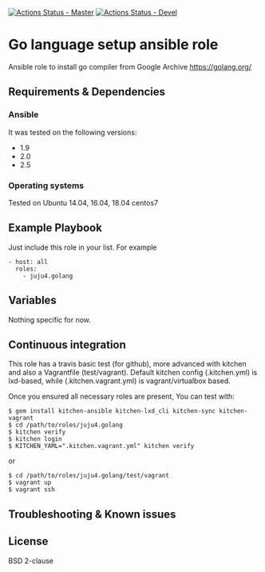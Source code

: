 [![Actions Status - Master](https://github.com/juju4/ansible-golang/workflows/AnsibleCI/badge.svg)](https://github.com/juju4/ansible-golang/actions?query=branch%3Amaster)
[![Actions Status - Devel](https://github.com/juju4/ansible-golang/workflows/AnsibleCI/badge.svg?branch=devel)](https://github.com/juju4/ansible-golang/actions?query=branch%3Adevel)

# Go language setup ansible role

Ansible role to install go compiler from Google Archive
https://golang.org/

## Requirements & Dependencies

### Ansible
It was tested on the following versions:
 * 1.9
 * 2.0
 * 2.5

### Operating systems

Tested on Ubuntu 14.04, 16.04, 18.04 centos7

## Example Playbook

Just include this role in your list.
For example

```
- host: all
  roles:
    - juju4.golang
```

## Variables

Nothing specific for now.

## Continuous integration

This role has a travis basic test (for github), more advanced with kitchen and also a Vagrantfile (test/vagrant).
Default kitchen config (.kitchen.yml) is lxd-based, while (.kitchen.vagrant.yml) is vagrant/virtualbox based.

Once you ensured all necessary roles are present, You can test with:
```
$ gem install kitchen-ansible kitchen-lxd_cli kitchen-sync kitchen-vagrant
$ cd /path/to/roles/juju4.golang
$ kitchen verify
$ kitchen login
$ KITCHEN_YAML=".kitchen.vagrant.yml" kitchen verify
```
or
```
$ cd /path/to/roles/juju4.golang/test/vagrant
$ vagrant up
$ vagrant ssh
```

## Troubleshooting & Known issues


## License

BSD 2-clause

